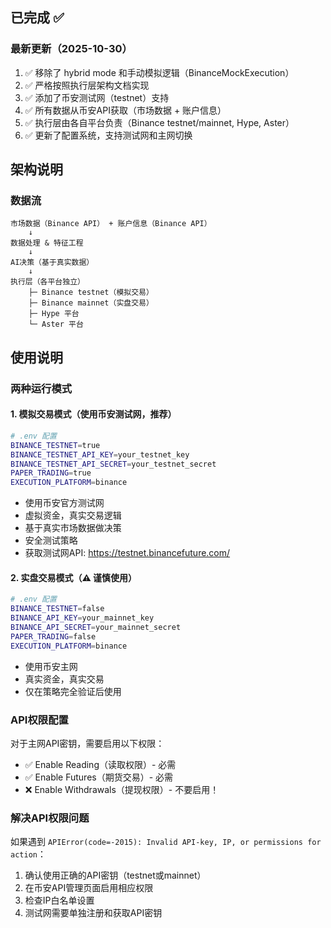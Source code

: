 ## 已完成 ✅

### 最新更新（2025-10-30）

1. ✅ 移除了 hybrid mode 和手动模拟逻辑（BinanceMockExecution）
2. ✅ 严格按照执行层架构文档实现
3. ✅ 添加了币安测试网（testnet）支持
4. ✅ 所有数据从币安API获取（市场数据 + 账户信息）
5. ✅ 执行层由各自平台负责（Binance testnet/mainnet, Hype, Aster）
6. ✅ 更新了配置系统，支持测试网和主网切换

## 架构说明

### 数据流
```
市场数据（Binance API） + 账户信息（Binance API）
    ↓
数据处理 & 特征工程
    ↓
AI决策（基于真实数据）
    ↓
执行层（各平台独立）
    ├─ Binance testnet（模拟交易）
    ├─ Binance mainnet（实盘交易）
    ├─ Hype 平台
    └─ Aster 平台
```

## 使用说明

### 两种运行模式

#### 1. 模拟交易模式（使用币安测试网，推荐）
```bash
# .env 配置
BINANCE_TESTNET=true
BINANCE_TESTNET_API_KEY=your_testnet_key
BINANCE_TESTNET_API_SECRET=your_testnet_secret
PAPER_TRADING=true
EXECUTION_PLATFORM=binance
```
- 使用币安官方测试网
- 虚拟资金，真实交易逻辑
- 基于真实市场数据做决策
- 安全测试策略
- 获取测试网API: https://testnet.binancefuture.com/

#### 2. 实盘交易模式（⚠️ 谨慎使用）
```bash
# .env 配置
BINANCE_TESTNET=false
BINANCE_API_KEY=your_mainnet_key
BINANCE_API_SECRET=your_mainnet_secret
PAPER_TRADING=false
EXECUTION_PLATFORM=binance
```
- 使用币安主网
- 真实资金，真实交易
- 仅在策略完全验证后使用

### API权限配置

对于主网API密钥，需要启用以下权限：
- ✅ Enable Reading（读取权限）- 必需
- ✅ Enable Futures（期货交易）- 必需  
- ❌ Enable Withdrawals（提现权限）- 不要启用！

### 解决API权限问题

如果遇到 `APIError(code=-2015): Invalid API-key, IP, or permissions for action`：

1. 确认使用正确的API密钥（testnet或mainnet）
2. 在币安API管理页面启用相应权限
3. 检查IP白名单设置
4. 测试网需要单独注册和获取API密钥